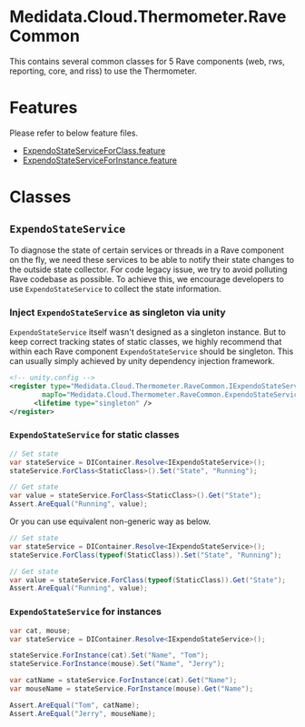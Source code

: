 # Medidata.Cloud.Thermometer.RaveCommon
This contains several common classes for 5 Rave components (web, rws, reporting, core, and riss) to use the Thermometer.

# Features
Please refer to below feature files.
- [ExpendoStateServiceForClass.feature](Medidata.Cloud.Thermometer.RaveCommon.Specs/ExpendoStateServiceForClass.feature)
-  [ExpendoStateServiceForInstance.feature](Medidata.Cloud.Thermometer.RaveCommon.Specs/ExpendoStateServiceForInstance.feature)

# Classes
## `ExpendoStateService`
To diagnose the state of certain services or threads in a Rave component on the fly, we need these services to be able to notify their state changes to the outside state collector. For code legacy issue, we try to avoid polluting Rave codebase as possible. To achieve this, we encourage developers to use `ExpendoStateService` to collect the state information.

### Inject `ExpendoStateService` as singleton via unity
`ExpendoStateService` itself wasn't designed as a singleton instance. But to keep correct tracking states of static classes, we highly recommend that within each Rave component `ExpendoStateService` should be singleton. This can usually simply achieved by unity dependency injection framework.

```xml
<!-- unity.config -->
<register type="Medidata.Cloud.Thermometer.RaveCommon.IExpendoStateService, Medidata.Cloud.Thermometer.RaveCommon"
        mapTo="Medidata.Cloud.Thermometer.RaveCommon.ExpendoStateService, Medidata.Cloud.Thermometer.RaveCommon">
      <lifetime type="singleton" />
</register>      
```

### `ExpendoStateService` for static classes
```cs
// Set state
var stateService = DIContainer.Resolve<IExpendoStateService>();
stateService.ForClass<StaticClass>().Set("State", "Running");

// Get state
var value = stateService.ForClass<StaticClass>().Get("State");
Assert.AreEqual("Running", value);
```
Or you can use equivalent non-generic way as below.
```cs
// Set state
var stateService = DIContainer.Resolve<IExpendoStateService>();
stateService.ForClass(typeof(StaticClass)).Set("State", "Running");

// Get state
var value = stateService.ForClass(typeof(StaticClass)).Get("State");
Assert.AreEqual("Running", value);
```

### `ExpendoStateService` for instances
```cs
var cat, mouse;
var stateService = DIContainer.Resolve<IExpendoStateService>();

stateService.ForInstance(cat).Set("Name", "Tom");
stateService.ForInstance(mouse).Set("Name", "Jerry");

var catName = stateService.ForInstance(cat).Get("Name");
var mouseName = stateService.ForInstance(mouse).Get("Name");

Assert.AreEqual("Tom", catName);
Assert.AreEqual("Jerry", mouseName);
```
